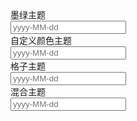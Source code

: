 <div class="layui-form">
  <div class="layui-form-item">
    <div class="layui-inline">
      <label class="layui-form-label">墨绿主题</label>
      <div class="layui-input-inline">
        <input type="text" class="layui-input" id="ID-laydate-theme-molv" placeholder="yyyy-MM-dd">
      </div>
    </div>
    <div class="layui-inline">
      <label class="layui-form-label">自定义颜色主题</label>
      <div class="layui-input-inline">
        <input type="text" class="layui-input" id="ID-laydate-theme-color" placeholder="yyyy-MM-dd">
      </div>
    </div>
    <div class="layui-inline">
      <label class="layui-form-label">格子主题</label>
      <div class="layui-input-inline">
        <input type="text" class="layui-input" id="ID-laydate-theme-grid" placeholder="yyyy-MM-dd">
      </div>
    </div>
    <div class="layui-inline">
      <label class="layui-form-label">混合主题</label>
      <div class="layui-input-inline">
        <input type="text" class="layui-input" id="ID-laydate-theme-multi" placeholder="yyyy-MM-dd">
      </div>
    </div>
  </div>
</div>

<script>
layui.use(function(){
  var laydate = layui.laydate;

  // 墨绿主题
  laydate.render({
    elem: '#ID-laydate-theme-molv',
    theme: 'molv'
  });
  
  // 自定义颜色
  laydate.render({
    elem: '#ID-laydate-theme-color',
    theme: '#FF5722'
  });
  
  // 格子主题
  laydate.render({
    elem: '#ID-laydate-theme-grid',
    theme: 'grid'
  });

  // 混合主题
  laydate.render({
    elem: '#ID-laydate-theme-multi',
    theme: ['molv', 'grid'] // 2.8+ 新增功能
  });
});
</script>